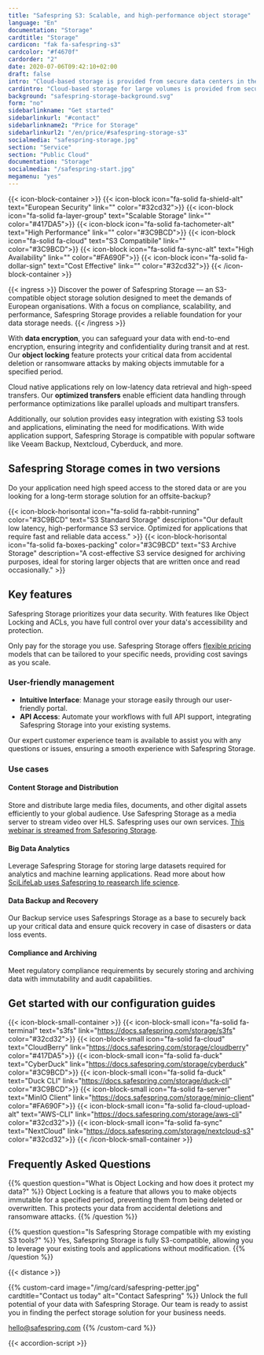 ```yaml
---
title: "Safespring S3: Scalable, and high-performance object storage"
language: "En"
documentation: "Storage"
cardtitle: "Storage"
cardicon: "fak fa-safespring-s3"
cardcolor: "#f4670f"
cardorder: "2"
date: 2020-07-06T09:42:10+02:00
draft: false
intro: "Cloud-based storage is provided from secure data centers in the nordics and is based on the market-leading Ceph storage technology."
cardintro: "Cloud-based storage for large volumes is provided from secure Nordic data centers"
background: "safespring-storage-background.svg"
form: "no"
sidebarlinkname: "Get started"
sidebarlinkurl: "#contact"
sidebarlinkname2: "Price for Storage"
sidebarlinkurl2: "/en/price/#safespring-storage-s3"
socialmedia: "safespring-storage.jpg"
section: "Service"
section: "Public Cloud"
documentation: "Storage"
socialmedia: "/safespring-start.jpg"
megamenu: "yes"
---
```



{{< icon-block-container >}}
    {{< icon-block icon="fa-solid fa-shield-alt" text="European Security" link="" color="#32cd32">}}
    {{< icon-block icon="fa-solid fa-layer-group" text="Scalable Storage" link="" color="#417DA5">}}
    {{< icon-block icon="fa-solid fa-tachometer-alt" text="High Performance" link="" color="#3C9BCD">}}
    {{< icon-block icon="fa-solid fa-cloud" text="S3 Compatibile" link="" color="#3C9BCD">}}
    {{< icon-block icon="fa-solid fa-sync-alt" text="High Availability" link="" color="#FA690F">}}
    {{< icon-block icon="fa-solid fa-dollar-sign" text="Cost Effective" link="" color="#32cd32">}}
{{< /icon-block-container >}}

{{< ingress >}}
Discover the power of Safespring Storage — an S3-compatible object storage solution designed to meet the demands of European organisations. With a focus on compliance, scalability, and performance, Safespring Storage provides a reliable foundation for your data storage needs.
{{< /ingress >}}

With **data encryption**, you can safeguard your data with end-to-end encryption, ensuring integrity and confidentiality during transit and at rest. Our **object locking** feature protects your critical data from accidental deletion or ransomware attacks by making objects immutable for a specified period.

Cloud native applications rely on low-latency data retrieval and high-speed transfers. Our **optimized transfers** enable efficient data handling through performance optimizations like parallel uploads and multipart transfers. 

Additionally, our solution provides easy integration with existing S3 tools and applications, eliminating the need for modifications. With wide application support, Safespring Storage is compatible with popular software like Veeam Backup, Nextcloud, Cyberduck, and more.


## Safespring Storage comes in two versions
Do your application need high speed access to the stored data or are you looking for a long-term storage solution for an offsite-backup?

{{< icon-block-horisontal icon="fa-solid fa-rabbit-running" color="#3C9BCD" text="S3 Standard Storage" description="Our default low latency, high-performance S3 service. Optimized for applications that require fast and reliable data access." >}}
{{< icon-block-horisontal icon="fa-solid fa-boxes-packing" color="#3C9BCD" text="S3 Archive Storage" description="A cost-effective S3 service designed for archiving purposes, ideal for storing larger objects that are written once and read occasionally." >}}

## Key features

Safespring Storage prioritizes your data security. With features like Object Locking and ACLs, you have full control over your data's accessibility and protection.

Only pay for the storage you use. Safespring Storage offers [flexible pricing](http://localhost:1313/en/price/#safespring-storage-s3) models that can be tailored to your specific needs, providing cost savings as you scale.

### **User-friendly management**

- **Intuitive Interface**: Manage your storage easily through our user-friendly portal.
- **API Access**: Automate your workflows with full API support, integrating Safespring Storage into your existing systems.

Our expert customer experience team is available to assist you with any questions or issues, ensuring a smooth experience with Safespring Storage.

### Use cases

#### Content Storage and Distribution

Store and distribute large media files, documents, and other digital assets efficiently to your global audience. Use Safespring Storage as a media server to stream video over HLS. Safespring uses our own services. [This webinar is streamed from Safespring Storage](/webinar/safespring-partner-webinar-elastisys-1/).

#### Big Data Analytics

Leverage Safespring Storage for storing large datasets required for analytics and machine learning applications. Read more about how [SciLifeLab uses Safespring to reasearch life science](http://localhost:1313/en/services/case/scilifelab/).

#### Data Backup and Recovery

Our Backup service uses Safesprings Storage as a base to securely back up your critical data and ensure quick recovery in case of disasters or data loss events.

#### Compliance and Archiving

Meet regulatory compliance requirements by securely storing and archiving data with immutability and audit capabilities.

## Get started with our configuration guides

{{< icon-block-small-container >}}
    {{< icon-block-small icon="fa-solid fa-terminal" text="s3fs" link="https://docs.safespring.com/storage/s3fs" color="#32cd32">}}
    {{< icon-block-small icon="fa-solid fa-cloud" text="CloudBerry" link="https://docs.safespring.com/storage/cloudberry" color="#417DA5">}}
    {{< icon-block-small icon="fa-solid fa-duck" text="CyberDuck" link="https://docs.safespring.com/storage/cyberduck" color="#3C9BCD">}}
    {{< icon-block-small icon="fa-solid fa-duck" text="Duck CLI" link="https://docs.safespring.com/storage/duck-cli" color="#3C9BCD">}}
    {{< icon-block-small icon="fa-solid fa-server" text="MinIO Client" link="https://docs.safespring.com/storage/minio-client" color="#FA690F">}}
    {{< icon-block-small icon="fa-solid fa-cloud-upload-alt" text="AWS-CLI" link="https://docs.safespring.com/storage/aws-cli" color="#32cd32">}}
    {{< icon-block-small icon="fa-solid fa-sync" text="NextCloud" link="https://docs.safespring.com/storage/nextcloud-s3" color="#32cd32">}}
{{< /icon-block-small-container >}}

## Frequently Asked Questions

{{% question question="What is Object Locking and how does it protect my data?" %}}
Object Locking is a feature that allows you to make objects immutable for a specified period, preventing them from being deleted or overwritten. This protects your data from accidental deletions and ransomware attacks.
{{% /question %}}

{{% question question="Is Safespring Storage compatible with my existing S3 tools?" %}}
Yes, Safespring Storage is fully S3-compatible, allowing you to leverage your existing tools and applications without modification.
{{% /question %}}

{{< distance >}}

{{% custom-card image="/img/card/safespring-petter.jpg" cardtitle="Contact us today" alt="Contact Safespring" %}}
Unlock the full potential of your data with Safespring Storage. Our team is ready to assist you in finding the perfect storage solution for your business needs.

[hello@safespring.com](mailto:hello@safespring.com)
{{% /custom-card %}}

{{< accordion-script >}}
